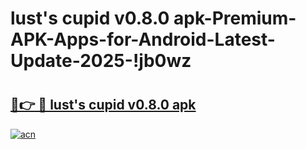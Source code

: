 # lust's cupid v0.8.0 apk-Premium-APK-Apps-for-Android-Latest-Update-2025-!jb0wz

# <h2><a href="https://googleone.com">🔗👉 🔴 lust's cupid v0.8.0 apk</a></h2>

[![acn](https://github.com/user-attachments/assets/0f9c940e-d8b0-45ae-aac7-cd30a18b3e1c)](https://googleone.com)

